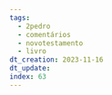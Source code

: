 ```yaml
---
tags:
  - 2pedro
  - comentários
  - novotestamento
  - livro
dt_creation: 2023-11-16
dt_update: 
index: 63
---
```

